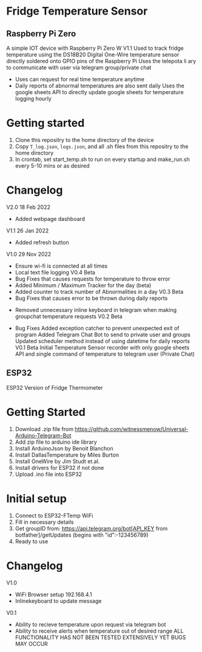# Fridge Temperature Sensor

## Raspberry Pi Zero
A simple IOT device with Raspberry Pi Zero W V1.1
Used to track fridge temperature using the DS18B20 Digital One-Wire temperature sensor directly soldered onto GPIO pins of the Raspberry Pi
Uses the telepota li ary to communicate with user via telegram group/private chat
- Uses can request for real time temperature anytime
- Daily reports of abnormal temperatures are also sent daily
Uses the google sheets API to directly update google sheets for temperature logging hourly

# Getting started

1. Clone this repositry to the home directory of the device
2. Copy ```T_log.json```, ```logs.json```, and all .sh files from this repositry to the home directory
3. In crontab, set start_temp.sh to run on every startup and make_run.sh every 5-10 mins or as desired 

# Changelog

V2.0 18 Feb 2022
+ Added webpage dashboard

V1.1 26 Jan 2022
+ Added refresh button

V1.0 29 Nov 2022
+ Ensure wi-fi is connected at all times
+ Local text file logging
V0.4 Beta
+ Bug Fixes that causes requests for temperature to throw error
+ Added Minimum / Maximum Tracker for the day (beta)
+ Added counter to track number of Abnormalities in a day
V0.3 Beta
+ Bug Fixes that causes error to be thrown during daily reports
- Removed unnecessary inline keyboard in telegram when making groupchat temperature requests
V0.2 Beta
+ Bug Fixes
Added exception catcher to prevent unexpected exit of program
Added Telegram Chat Bot to send to private user and groups 
Updated scheduler method instead of using datetime for daily reports
V0.1 Beta
 Initial Temperature Sensor recorder with only google sheets API and single command of temperature to telegram user (Private Chat)

## ESP32

ESP32 Version of Fridge Thermometer

# Getting Started
1. Download .zip file from https://github.com/witnessmenow/Universal-Arduino-Telegram-Bot
2. Add zip file to arduino ide library
3. Install ArduinoJson by Benoit Blanchon
4. Install DallasTemperature by Miles Burton
5. Install OneWire by Jim Studt et.al.
6. Install drivers for ESP32 if not done
7. Upload .ino file into ESP32

# Initial setup
1. Connect to ESP32-FTemp WiFi
2. Fill in necessary details
3. Get groupID from: https://api.telegram.org/bot[API_KEY from botfather]/getUpdates (begins with "id":-123456789)
4. Ready to use


# Changelog

V1.0
+ WiFi Browser setup 192.168.4.1
+ Inlinekeyboard to update message

V0.1
+ Ability to recieve temperature upon request via telegram bot
+ Ability to receive alerts when temperature out of desired range
ALL FUNCTIONALITY HAS NOT BEEN TESTED EXTENSIVELY YET BUGS MAY OCCUR

